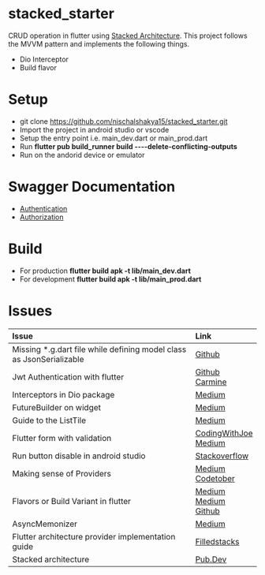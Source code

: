 # stacked_starter

CRUD operation in flutter using [Stacked Architecture](https://pub.dev/packages/stacked). 
This project follows the MVVM pattern and implements the following things.
* Dio Interceptor
* Build flavor

# Setup 
* git clone https://github.com/nischalshakya15/stacked_starter.git
* Import the project in android studio or vscode
* Setup the entry point i.e. main_dev.dart or main_prod.dart
* Run **flutter pub build_runner build ----delete-conflicting-outputs** 
* Run on the andorid device or emulator 


# Swagger Documentation 
* [Authentication](https://spring-authentication-module.herokuapp.com/swagger-ui.html)
* [Authorization](https://spring-authorization-module.herokuapp.com/swagger-ui.html)

# Build 
* For production **flutter build apk -t lib/main_dev.dart**
* For development **flutter build apk -t lib/main_prod.dart**


# Issues 

|Issue     | Link       |
|:---------| :----------|
| Missing *.g.dart file while defining model class as JsonSerializable | [Github](https://github.com/dart-lang/build/issues/1990) |
| Jwt Authentication with flutter | [Github](https://github.com/carzacc/jwt-tutorial-flutter/blob/master/lib/main.dart) <br> [Carmine](https://carmine.dev/posts/flutterwebjwt/) |
| Interceptors in Dio package | [Medium](https://medium.com/flutter-community/dio-interceptors-in-flutter-17be4214f363) |
| FutureBuilder on widget | [Medium](https://medium.com/nonstopio/flutter-future-builder-with-list-view-builder-d7212314e8c9) |
| Guide to the ListTile | [Medium](https://medium.com/@suragch/a-complete-guide-to-flutters-listtile-597a20a3d449) |
| Flutter form with validation | [CodingWithJoe](https://codingwithjoe.com/building-forms-with-flutter/) <br> [Medium](https://medium.com/@mahmudahsan/how-to-create-validate-and-save-form-in-flutter-e80b4d2a70a4) |
| Run button disable in android studio | [Stackoverflow](https://stackoverflow.com/questions/28385172/run-button-is-disabled-in-android-studio#:~:text=If%20you%20have%20changed%20jdk,in%20editbar%20in%20right%20bar.&text=If%20your%20IDE%20is%20in,make%20sure%20it%20is%20disabled.)|
| Making sense of Providers | [Medium](https://medium.com/flutter-community/making-sense-all-of-those-flutter-providers-e842e18f45dd) <br> [Codetober](https://codetober.com/flutter-provider-examples/)|
| Flavors or Build Variant in flutter | [Medium](https://medium.com/meeve/build-variants-in-flutter-for-multiple-backend-environments-7e139128949b) <br> [Medium](https://medium.com/@artem.diashkin/flutter-using-environment-variables-24a976ae1335) <br> [Github](https://github.com/daniellampl/flutter_env)|
| AsyncMemonizer | [Medium](https://medium.com/saugo360/flutter-my-futurebuilder-keeps-firing-6e774830bc2)|
| Flutter architecture provider implementation guide | [Filledstacks](https://www.filledstacks.com/post/flutter-architecture-my-provider-implementation-guide/) |
| Stacked architecture | [Pub.Dev](https://pub.dev/packages/stacked) |


